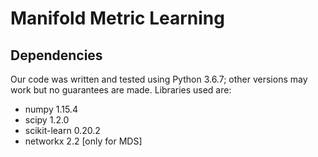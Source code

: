 # Manifold Metric Learning

##

## Dependencies

Our code was written and tested using Python 3.6.7; other versions may work but no guarantees are made. Libraries used are:
- numpy 1.15.4
- scipy 1.2.0
- scikit-learn 0.20.2
- networkx 2.2 [only for MDS]
